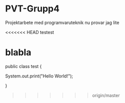 # PVT-Grupp4
Projektarbete med programvaruteknik
nu provar jag lite


<<<<<<< HEAD
testest



blabla
=======
public class test {

System.out.print("Hello World!");

}
>>>>>>> origin/master
